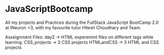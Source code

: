 # JavaScriptBootcamp
All my projects and Practices during the FullStack JavaScript BootCamp 2.0 at INeuron <3,
with my favourite tutor Hitesh Choudhary and Team.

Asseignment Files:
day2 -> HTML experemint files on different tags while learning.
CSS_projects  -> 3 CSS projects
HTMLandCSS -> 3 HTML and CSS projects
